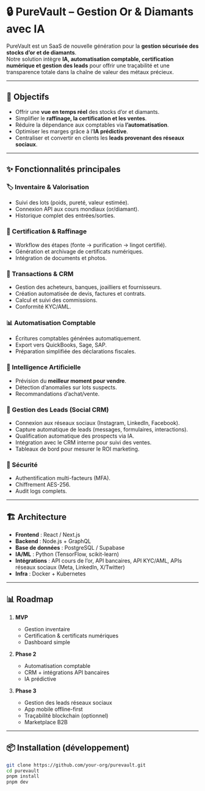 # 🔒 PureVault – Gestion Or & Diamants avec IA

PureVault est un SaaS de nouvelle génération pour la **gestion sécurisée des stocks d’or et de diamants**.  
Notre solution intègre **IA, automatisation comptable, certification numérique et gestion des leads** pour offrir une traçabilité et une transparence totale dans la chaîne de valeur des métaux précieux.  

---

## 🚀 Objectifs
- Offrir une **vue en temps réel** des stocks d’or et diamants.  
- Simplifier le **raffinage, la certification et les ventes**.  
- Réduire la dépendance aux comptables via **l’automatisation**.  
- Optimiser les marges grâce à l’**IA prédictive**.  
- Centraliser et convertir en clients les **leads provenant des réseaux sociaux**.  

---

## ✨ Fonctionnalités principales

### 🏷️ Inventaire & Valorisation
- Suivi des lots (poids, pureté, valeur estimée).  
- Connexion API aux cours mondiaux (or/diamant).  
- Historique complet des entrées/sorties.  

### 📜 Certification & Raffinage
- Workflow des étapes (fonte → purification → lingot certifié).  
- Génération et archivage de certificats numériques.  
- Intégration de documents et photos.  

### 🤝 Transactions & CRM
- Gestion des acheteurs, banques, joailliers et fournisseurs.  
- Création automatisée de devis, factures et contrats.  
- Calcul et suivi des commissions.  
- Conformité KYC/AML.  

### 📊 Automatisation Comptable
- Écritures comptables générées automatiquement.  
- Export vers QuickBooks, Sage, SAP.  
- Préparation simplifiée des déclarations fiscales.  

### 🧠 Intelligence Artificielle
- Prévision du **meilleur moment pour vendre**.  
- Détection d’anomalies sur lots suspects.  
- Recommandations d’achat/vente.  

### 📢 Gestion des Leads (Social CRM)
- Connexion aux réseaux sociaux (Instagram, LinkedIn, Facebook).  
- Capture automatique de leads (messages, formulaires, interactions).  
- Qualification automatique des prospects via IA.  
- Intégration avec le CRM interne pour suivi des ventes.  
- Tableaux de bord pour mesurer le ROI marketing.  

### 🔐 Sécurité
- Authentification multi-facteurs (MFA).  
- Chiffrement AES-256.  
- Audit logs complets.  

---

## 🏗️ Architecture
- **Frontend** : React / Next.js  
- **Backend** : Node.js + GraphQL  
- **Base de données** : PostgreSQL / Supabase  
- **IA/ML** : Python (TensorFlow, scikit-learn)  
- **Intégrations** : API cours de l’or, API bancaires, API KYC/AML, APIs réseaux sociaux (Meta, LinkedIn, X/Twitter)  
- **Infra** : Docker + Kubernetes  

---

## 📊 Roadmap

1. **MVP**  
   - Gestion inventaire  
   - Certification & certificats numériques  
   - Dashboard simple  

2. **Phase 2**  
   - Automatisation comptable  
   - CRM + intégrations API bancaires  
   - IA prédictive  

3. **Phase 3**  
   - Gestion des leads réseaux sociaux  
   - App mobile offline-first  
   - Traçabilité blockchain (optionnel)  
   - Marketplace B2B  

---

## 📦 Installation (développement)
```bash
git clone https://github.com/your-org/purevault.git
cd purevault
pnpm install
pnpm dev
